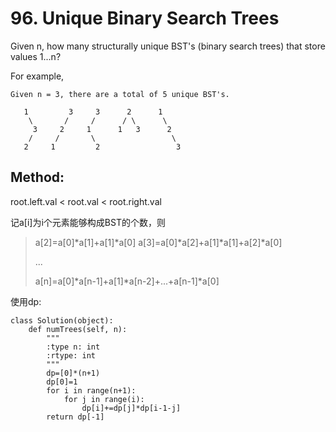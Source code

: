 # 96. Unique Binary Search Trees

Given n, how many structurally unique BST's (binary search trees) that store values 1...n?

For example,
    
    Given n = 3, there are a total of 5 unique BST's.
    
       1         3     3      2      1
        \       /     /      / \      \
         3     2     1      1   3      2
        /     /       \                 \
       2     1         2                 3
       
## Method:

root.left.val < root.val < root.right.val

记a[i]为i个元素能够构成BST的个数，则

>a[2]=a[0]*a[1]+a[1]*a[0]
>a[3]=a[0]*a[2]+a[1]*a[1]+a[2]*a[0]
>
>...
>
>a[n]=a[0]*a[n-1]+a[1]*a[n-2]+...+a[n-1]*a[0]

使用dp:

    class Solution(object):
        def numTrees(self, n):
            """
            :type n: int
            :rtype: int
            """
            dp=[0]*(n+1)
            dp[0]=1
            for i in range(n+1):
                for j in range(i):
                    dp[i]+=dp[j]*dp[i-1-j]
            return dp[-1]

